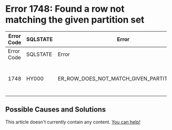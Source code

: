 
# Error 1748: Found a row not matching the given partition set


| Error Code | SQLSTATE | Error | Description |
| --- | --- | --- | --- |
| Error Code | SQLSTATE | Error | Description |
| 1748 | HY000 | ER_ROW_DOES_NOT_MATCH_GIVEN_PARTITION_SET | Found a row not matching the given partition set |




## Possible Causes and Solutions


This article doesn't currently contain any content. [You can help!](/en/writing-and-editing-knowledge-base-articles/)

